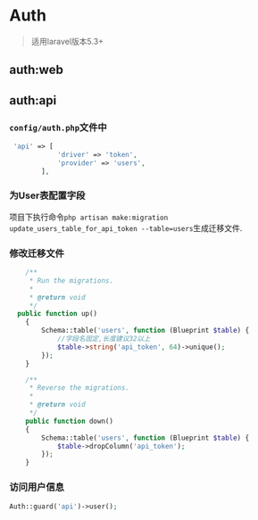 # Auth
>适用laravel版本5.3+


## auth:web


## auth:api

###  `config/auth.php`文件中

```php
 'api' => [
            'driver' => 'token',
            'provider' => 'users',
        ],
```

###  为User表配置字段

项目下执行命令`php artisan make:migration update_users_table_for_api_token --table=users`生成迁移文件.

### 修改迁移文件

```php
    /**
     * Run the migrations.
     *
     * @return void
     */
  public function up()
    {
        Schema::table('users', function (Blueprint $table) {
            //字段名固定,长度建议32以上
            $table->string('api_token', 64)->unique();
        });
    }

    /**
     * Reverse the migrations.
     *
     * @return void
     */
    public function down()
    {
        Schema::table('users', function (Blueprint $table) {
            $table->dropColumn('api_token');
        });
    }
```

### 访问用户信息

```php
Auth::guard('api')->user();
```
